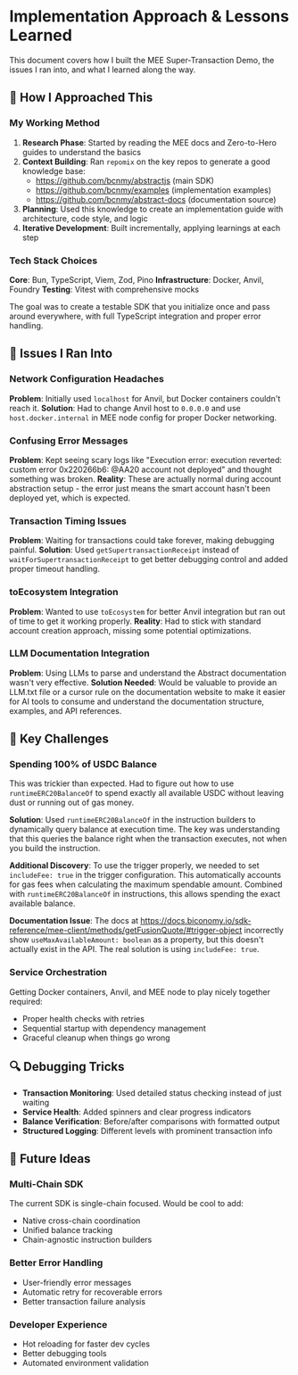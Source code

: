 # Implementation Approach & Lessons Learned

This document covers how I built the MEE Super-Transaction Demo, the issues I ran into, and what I learned along the way.

## 🔨 How I Approached This

### My Working Method

1. **Research Phase**: Started by reading the MEE docs and Zero-to-Hero guides to understand the basics
2. **Context Building**: Ran `repomix` on the key repos to generate a good knowledge base:
   - https://github.com/bcnmy/abstractjs (main SDK)
   - https://github.com/bcnmy/examples (implementation examples)  
   - https://github.com/bcnmy/abstract-docs (documentation source)
3. **Planning**: Used this knowledge to create an implementation guide with architecture, code style, and logic
4. **Iterative Development**: Built incrementally, applying learnings at each step

### Tech Stack Choices

**Core**: Bun, TypeScript, Viem, Zod, Pino
**Infrastructure**: Docker, Anvil, Foundry
**Testing**: Vitest with comprehensive mocks

The goal was to create a testable SDK that you initialize once and pass around everywhere, with full TypeScript integration and proper error handling.

## 🐛 Issues I Ran Into

### Network Configuration Headaches
**Problem**: Initially used `localhost` for Anvil, but Docker containers couldn't reach it.
**Solution**: Had to change Anvil host to `0.0.0.0` and use `host.docker.internal` in MEE node config for proper Docker networking.

### Confusing Error Messages  
**Problem**: Kept seeing scary logs like "Execution error: execution reverted: custom error 0x220266b6: @AA20 account not deployed" and thought something was broken.
**Reality**: These are actually normal during account abstraction setup - the error just means the smart account hasn't been deployed yet, which is expected.

### Transaction Timing Issues
**Problem**: Waiting for transactions could take forever, making debugging painful.
**Solution**: Used `getSupertransactionReceipt` instead of `waitForSupertransactionReceipt` to get better debugging control and added proper timeout handling.

### toEcosystem Integration
**Problem**: Wanted to use `toEcosystem` for better Anvil integration but ran out of time to get it working properly.
**Reality**: Had to stick with standard account creation approach, missing some potential optimizations.

### LLM Documentation Integration
**Problem**: Using LLMs to parse and understand the Abstract documentation wasn't very effective.
**Solution Needed**: Would be valuable to provide an LLM.txt file or a cursor rule on the documentation website to make it easier for AI tools to consume and understand the documentation structure, examples, and API references.

## 🧗 Key Challenges

### Spending 100% of USDC Balance
This was trickier than expected. Had to figure out how to use `runtimeERC20BalanceOf` to spend exactly all available USDC without leaving dust or running out of gas money.

**Solution**: Used `runtimeERC20BalanceOf` in the instruction builders to dynamically query balance at execution time. The key was understanding that this queries the balance right when the transaction executes, not when you build the instruction.

**Additional Discovery**: To use the trigger properly, we needed to set `includeFee: true` in the trigger configuration. This automatically accounts for gas fees when calculating the maximum spendable amount. Combined with `runtimeERC20BalanceOf` in instructions, this allows spending the exact available balance.

**Documentation Issue**: The docs at https://docs.biconomy.io/sdk-reference/mee-client/methods/getFusionQuote/#trigger-object incorrectly show `useMaxAvailableAmount: boolean` as a property, but this doesn't actually exist in the API. The real solution is using `includeFee: true`.

### Service Orchestration  
Getting Docker containers, Anvil, and MEE node to play nicely together required:
- Proper health checks with retries
- Sequential startup with dependency management  
- Graceful cleanup when things go wrong


## 🔍 Debugging Tricks

- **Transaction Monitoring**: Used detailed status checking instead of just waiting
- **Service Health**: Added spinners and clear progress indicators  
- **Balance Verification**: Before/after comparisons with formatted output
- **Structured Logging**: Different levels with prominent transaction info

## 🚀 Future Ideas

### Multi-Chain SDK
The current SDK is single-chain focused. Would be cool to add:
- Native cross-chain coordination
- Unified balance tracking
- Chain-agnostic instruction builders

### Better Error Handling
- User-friendly error messages
- Automatic retry for recoverable errors
- Better transaction failure analysis

### Developer Experience  
- Hot reloading for faster dev cycles
- Better debugging tools
- Automated environment validation
 